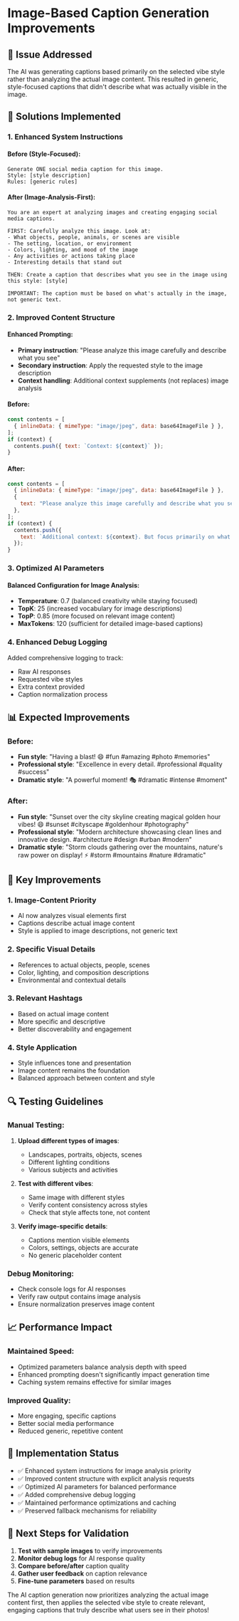 # Image-Based Caption Generation Improvements

## 🎯 Issue Addressed

The AI was generating captions based primarily on the selected vibe style rather than analyzing the actual image content. This resulted in generic, style-focused captions that didn't describe what was actually visible in the image.

## 🔧 Solutions Implemented

### 1. **Enhanced System Instructions**

#### Before (Style-Focused):

```
Generate ONE social media caption for this image.
Style: [style description]
Rules: [generic rules]
```

#### After (Image-Analysis-First):

```
You are an expert at analyzing images and creating engaging social media captions.

FIRST: Carefully analyze this image. Look at:
- What objects, people, animals, or scenes are visible
- The setting, location, or environment
- Colors, lighting, and mood of the image
- Any activities or actions taking place
- Interesting details that stand out

THEN: Create a caption that describes what you see in the image using this style: [style]

IMPORTANT: The caption must be based on what's actually in the image, not generic text.
```

### 2. **Improved Content Structure**

#### Enhanced Prompting:

- **Primary instruction**: "Please analyze this image carefully and describe what you see"
- **Secondary instruction**: Apply the requested style to the image description
- **Context handling**: Additional context supplements (not replaces) image analysis

#### Before:

```javascript
const contents = [
  { inlineData: { mimeType: "image/jpeg", data: base64ImageFile } },
];
if (context) {
  contents.push({ text: `Context: ${context}` });
}
```

#### After:

```javascript
const contents = [
  { inlineData: { mimeType: "image/jpeg", data: base64ImageFile } },
  {
    text: "Please analyze this image carefully and describe what you see, then write a caption in the requested style.",
  },
];
if (context) {
  contents.push({
    text: `Additional context: ${context}. But focus primarily on what's visible in the image.`,
  });
}
```

### 3. **Optimized AI Parameters**

#### Balanced Configuration for Image Analysis:

- **Temperature**: 0.7 (balanced creativity while staying focused)
- **TopK**: 25 (increased vocabulary for image descriptions)
- **TopP**: 0.85 (more focused on relevant image content)
- **MaxTokens**: 120 (sufficient for detailed image-based captions)

### 4. **Enhanced Debug Logging**

Added comprehensive logging to track:

- Raw AI responses
- Requested vibe styles
- Extra context provided
- Caption normalization process

## 📊 Expected Improvements

### Before:

- **Fun style**: "Having a blast! 😄 #fun #amazing #photo #memories"
- **Professional style**: "Excellence in every detail. #professional #quality #success"
- **Dramatic style**: "A powerful moment! 🎭 #dramatic #intense #moment"

### After:

- **Fun style**: "Sunset over the city skyline creating magical golden hour vibes! 😄 #sunset #cityscape #goldenhour #photography"
- **Professional style**: "Modern architecture showcasing clean lines and innovative design. #architecture #design #urban #modern"
- **Dramatic style**: "Storm clouds gathering over the mountains, nature's raw power on display! ⚡ #storm #mountains #nature #dramatic"

## 🎯 Key Improvements

### 1. **Image-Content Priority**

- AI now analyzes visual elements first
- Captions describe actual image content
- Style is applied to image descriptions, not generic text

### 2. **Specific Visual Details**

- References to actual objects, people, scenes
- Color, lighting, and composition descriptions
- Environmental and contextual details

### 3. **Relevant Hashtags**

- Based on actual image content
- More specific and descriptive
- Better discoverability and engagement

### 4. **Style Application**

- Style influences tone and presentation
- Image content remains the foundation
- Balanced approach between content and style

## 🔍 Testing Guidelines

### Manual Testing:

1. **Upload different types of images**:

   - Landscapes, portraits, objects, scenes
   - Different lighting conditions
   - Various subjects and activities

2. **Test with different vibes**:

   - Same image with different styles
   - Verify content consistency across styles
   - Check that style affects tone, not content

3. **Verify image-specific details**:
   - Captions mention visible elements
   - Colors, settings, objects are accurate
   - No generic placeholder content

### Debug Monitoring:

- Check console logs for AI responses
- Verify raw output contains image analysis
- Ensure normalization preserves image content

## 📈 Performance Impact

### Maintained Speed:

- Optimized parameters balance analysis depth with speed
- Enhanced prompting doesn't significantly impact generation time
- Caching system remains effective for similar images

### Improved Quality:

- More engaging, specific captions
- Better social media performance
- Reduced generic, repetitive content

## 🎉 Implementation Status

- ✅ Enhanced system instructions for image analysis priority
- ✅ Improved content structure with explicit analysis requests
- ✅ Optimized AI parameters for balanced performance
- ✅ Added comprehensive debug logging
- ✅ Maintained performance optimizations and caching
- ✅ Preserved fallback mechanisms for reliability

## 🔄 Next Steps for Validation

1. **Test with sample images** to verify improvements
2. **Monitor debug logs** for AI response quality
3. **Compare before/after** caption quality
4. **Gather user feedback** on caption relevance
5. **Fine-tune parameters** based on results

The AI caption generation now prioritizes analyzing the actual image content first, then applies the selected vibe style to create relevant, engaging captions that truly describe what users see in their photos!

